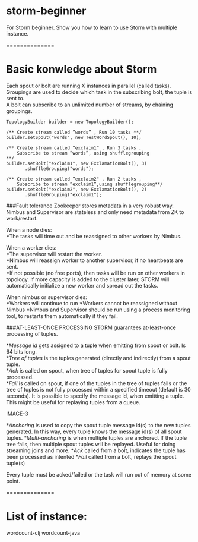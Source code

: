 storm-beginner
==============

For Storm beginner.  Show you how to learn to use Storm with multiple instance.

==============
# Basic konwledge about Storm

Each spout or bolt are running X instances in parallel (called tasks).  
Groupings are used to decide which task in the subscribing bolt, the tuple is sent to.  
A bolt can subscribe to an unlimited number of streams, by chaining groupings.  

    TopologyBuilder builder = new TopologyBuilder();
     
    /** Create stream called ”words” , Run 10 tasks **/
    builder.setSpout("words", new TestWordSpout(), 10); 
     
    /** Create stream called ”exclaim1” , Run 3 tasks , 
        Subscribe to stream ”words”, using shufflegrouping 
    **/
    builder.setBolt("exclaim1", new ExclamationBolt(), 3)
           .shuffleGrouping("words"); 
     
    /** Create stream called ”exclaim2" , Run 2 tasks , 
        Subscribe to stream ”exclaim1”,using shufflegrouping**/ 
    builder.setBolt("exclaim2", new ExclamationBolt(), 2) 
           .shuffleGrouping("exclaim1"); 
###Fault tolerance
Zookeeper stores metadata in a very robust way.  
Nimbus and Supervisor are stateless and only need metadata from ZK to work/restart.  

When a node dies:  
*The tasks will time out and be reassigned to other workers by Nimbus.  

When a worker dies:  
*The supervisor will restart the worker.  
*Nimbus will reassign worker to another supervisor, if no heartbeats are sent.  
*If not possible (no free ports), then tasks will be run on other workers in topology. If more capacity is added to the cluster later, STORM will automatically initialize a new worker and spread out the tasks.  

When nimbus or supervisor dies:  
*Workers will continue to run
*Workers cannot be reassigned without Nimbus
*Nimbus and Supervisor should be run using a process monitoring tool, to restarts them automatically if they fail.

###AT-LEAST-ONCE PROCESSING
STORM guarantees at-least-once processing of tuples.  

**Message id*  gets assigned to a tuple when emitting from spout or bolt. Is 64 bits long.  
**Tree of tuples*  is the tuples generated (directly and indirectly) from a spout tuple.  
**Ack*  is called on spout, when tree of tuples for spout tuple is fully processed.   
**Fail*  is called on spout, if one of the tuples in the tree of tuples fails or the tree of tuples is not fully processed within a specified timeout (default is 30 seconds).
It is possible to specify the message id, when emitting a tuple. This might be useful for replaying tuples from a queue.  

IMAGE-3  

**Anchoring* is used to copy the spout tuple message id(s) to the new tuples generated. In this way, every tuple knows the message id(s) of all spout tuples.
**Multi-anchoring* is when multiple tuples are anchored. If the tuple tree fails, then multiple spout tuples will be replayed. Useful for doing streaming joins and more.
**Ack* called from a bolt, indicates the tuple has been processed as intented
**Fail* called from a bolt, replays the spout tuple(s)

Every tuple must be acked/failed or the task will run out of memory at some point.  

==============
# List of instance:
wordcount-clj
wordcount-java
